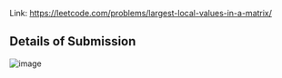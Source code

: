 Link: https://leetcode.com/problems/largest-local-values-in-a-matrix/
## Details of Submission
![image](https://github.com/mgalang229/LeetCode-Largest-Local-Values-in-a-Matrix/assets/51401355/2e4b0c02-c3de-48a9-8abf-c233b3d3fe52)
